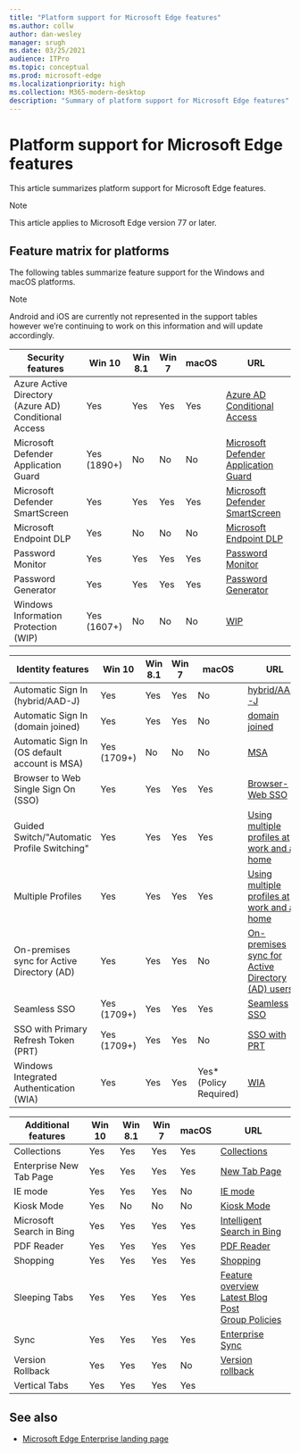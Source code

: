 ```yaml
---
title: "Platform support for Microsoft Edge features"
ms.author: collw
author: dan-wesley
manager: srugh
ms.date: 03/25/2021
audience: ITPro
ms.topic: conceptual
ms.prod: microsoft-edge
ms.localizationpriority: high
ms.collection: M365-modern-desktop
description: "Summary of platform support for Microsoft Edge features"
---
```


# Platform support for Microsoft Edge features

This article summarizes platform support for Microsoft Edge features.

> [!NOTE]
> This article applies to Microsoft Edge version 77 or later.

## Feature matrix for platforms

The following tables summarize feature support for the Windows and macOS platforms.

> [!NOTE]
> Android and iOS are currently not represented in the support tables however we’re continuing to work on this information and will update accordingly.

| Security features |Win 10|Win 8.1|Win 7|macOS|URL|
|--------|-------|--------|-----|-------|---|
|Azure Active Directory (Azure AD) Conditional Access|Yes|Yes|Yes|Yes|[Azure AD Conditional Access](https://docs.microsoft.com/deployedge/ms-edge-security-conditional-access#accessing-conditional-access-protected-resources-in-microsoft-edge)|
|Microsoft Defender Application Guard|Yes (1890+)|No|No|No|[Microsoft Defender Application Guard](https://docs.microsoft.com/deployedge/microsoft-edge-security-windows-defender-application-guard) |
|Microsoft Defender SmartScreen|Yes|Yes|Yes|Yes|[Microsoft Defender SmartScreen](https://docs.microsoft.com/deployedge/microsoft-edge-security-smartscreen) |
|Microsoft Endpoint DLP|Yes|No|No|No|[Microsoft Endpoint DLP](https://docs.microsoft.com/deployedge/microsoft-edge-security-dlp#microsoft-endpoint-data-loss-prevention-endpoint-dlp)|
|Password Monitor|Yes|Yes|Yes|Yes|[Password Monitor](https://blogs.windows.com/msedgedev/2021/01/21/edge-88-privacy/)|
|Password Generator|Yes|Yes|Yes|Yes	|[Password Generator](https://blogs.windows.com/msedgedev/2021/01/21/edge-88-privacy/)|
|Windows Information Protection (WIP)|Yes (1607+)|No|No|No|[WIP](https://docs.microsoft.com/deployedge/microsoft-edge-security-windows-information-protection#system-requirements)|


|Identity features| Win 10 | Win 8.1 | Win 7 | macOS | URL |
|--|--|--|--|--|--|
|Automatic Sign In (hybrid/AAD-J)|Yes|Yes|Yes|No|[hybrid/AAD-J](https://docs.microsoft.com/deployedge/microsoft-edge-security-identity#automatic-sign-in)|
|Automatic Sign In (domain joined)|Yes|Yes|Yes|	No|[domain joined](https://docs.microsoft.com/deployedge/microsoft-edge-security-identity#automatic-sign-in)|
|Automatic Sign In (OS default account is MSA)|Yes (1709+)|No|No|No|[MSA](https://docs.microsoft.com/deployedge/microsoft-edge-security-identity#automatic-sign-in)|
|Browser to Web Single Sign On (SSO)|Yes|Yes|Yes|Yes|[Browser-Web SSO](https://www.microsoft.com/microsoft-365/roadmap?featureid=66332)|
|Guided Switch/"Automatic Profile Switching"|Yes|Yes|Yes|Yes|[Using multiple profiles at work and at home](https://blogs.windows.com/msedgedev/2020/04/30/automatic-profile-switching/) |
|Multiple Profiles|Yes|Yes|Yes|Yes|[Using multiple profiles at work and at home](https://blogs.windows.com/msedgedev/2020/04/30/automatic-profile-switching/) |
|On-premises sync for Active Directory (AD)|Yes|Yes|Yes|No|[On-premises sync for Active Directory (AD) users](https://docs.microsoft.com/deployedge/microsoft-edge-on-premises-sync) |
|Seamless SSO|Yes (1709+)|Yes|Yes|Yes|[Seamless SSO](https://docs.microsoft.com/deployedge/microsoft-edge-security-identity#seamless-sso)|
|SSO with Primary Refresh Token (PRT)|Yes (1709+)|Yes|Yes|No|[SSO with PRT](https://docs.microsoft.com/deployedge/microsoft-edge-security-identity#sso-with-primary-refresh-token-prt)|
|Windows Integrated Authentication (WIA)|Yes|Yes|Yes|Yes* (Policy Required)|[WIA](https://docs.microsoft.com/deployedge/microsoft-edge-security-identity#windows-integrated-authentication-wia)|

|Additional features|Win 10|Win 8.1|Win 7|macOS|URL|
|--------|-------|--------|-----|-------|---|
|Collections|Yes|Yes|Yes|Yes|[Collections](https://blogs.windows.com/msedgedev/2019/12/09/improvements-collections-sync-microsoft-edge/) |
|Enterprise New Tab Page|Yes|Yes|Yes|Yes|[New Tab Page](https://blogs.windows.com/msedgedev/2020/10/29/enterprise-new-tab-page-my-feed/) |
|IE mode|Yes|Yes|Yes|No|[IE mode](https://docs.microsoft.com/deployedge/edge-ie-mode#prerequisites)|
|Kiosk Mode|Yes|No|No|No|[Kiosk Mode](https://docs.microsoft.com/deployedge/microsoft-edge-configure-kiosk-mode)|
|Microsoft Search in Bing|Yes|Yes|Yes|Yes|[Intelligent Search in Bing](https://www.microsoft.com/edge/business/intelligent-search-with-bing) |
|PDF Reader|Yes|Yes|Yes|Yes|[PDF Reader](https://docs.microsoft.com/deployedge/microsoft-edge-pdf) |
|Shopping|Yes|Yes|Yes|Yes|[Shopping](https://techcommunity.microsoft.com/t5/articles/introducing-shopping-with-microsoft-edge/m-p/1870080) |
|Sleeping Tabs|Yes|Yes|Yes|Yes|[Feature overview](https://docs.microsoft.com/deployedge/microsoft-edge-relnote-stable-channel)<br>[Latest Blog Post](https://blogs.windows.com/msedgedev/2021/03/04/edge-89-performance/)<br>[Group Policies](https://docs.microsoft.com/deployedge/microsoft-edge-policies#sleeping-tabs-settings)|
|Sync|Yes|Yes|Yes|Yes| [Enterprise Sync](https://docs.microsoft.com/deployedge/microsoft-edge-enterprise-sync) |
|Version Rollback|Yes|Yes|Yes|No|[Version rollback](https://docs.microsoft.com/deployedge/edge-learnmore-rollback) |
|Vertical Tabs|Yes|Yes|Yes|Yes| |

## See also

- [Microsoft Edge Enterprise landing page](https://aka.ms/EdgeEnterprise)